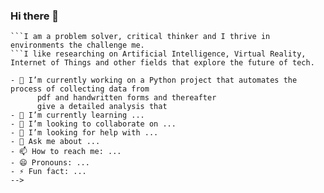 ### Hi there 👋
```I am a hardcore Fullstack Engineer with experience and passion in creating React Js and Python (Django and Flask) applications.
```I am a problem solver, critical thinker and I thrive in environments the challenge me.
```I like researching on Artificial Intelligence, Virtual Reality, Internet of Things and other fields that explore the future of tech.

- 🔭 I’m currently working on a Python project that automates the process of collecting data from
      pdf and handwritten forms and thereafter
      give a detailed analysis that 
- 🌱 I’m currently learning ...
- 👯 I’m looking to collaborate on ...
- 🤔 I’m looking for help with ...
- 💬 Ask me about ...
- 📫 How to reach me: ...
- 😄 Pronouns: ...
- ⚡ Fun fact: ...
-->
